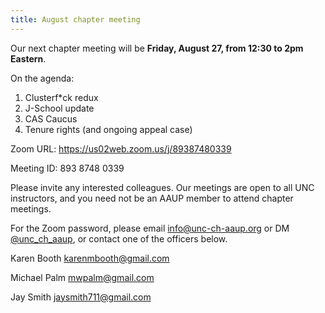 ```yaml
---
title: August chapter meeting
---
```


Our next chapter meeting will be **Friday, August 27, from 12:30 to 2pm Eastern**.

On the agenda:

1. Clusterf*ck redux
2. J-School update
3. CAS Caucus
4. Tenure rights (and ongoing appeal case)

Zoom URL: https://us02web.zoom.us/j/89387480339

Meeting ID: 893 8748 0339

Please invite any interested colleagues. Our meetings are open to all UNC instructors, and you need not be an AAUP member to attend chapter meetings.

For the Zoom password, please email info@unc-ch-aaup.org or DM [@unc_ch_aaup](https://twitter.com/unc_ch_aaup), or contact one of the officers below.

Karen Booth karenmbooth@gmail.com

Michael Palm  mwpalm@gmail.com

Jay Smith  jaysmith711@gmail.com
